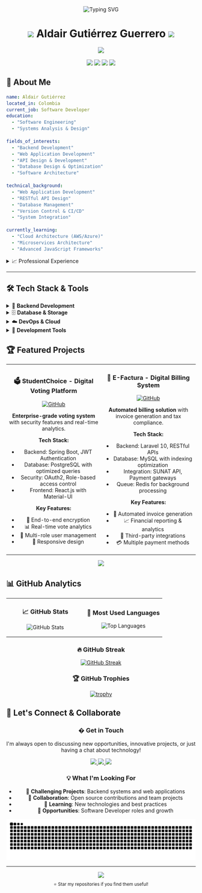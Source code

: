 <div align="center">
  <img src="https://readme-typing-svg.herokuapp.com?font=Fira+Code&size=32&duration=2800&pause=2000&color=A855F7&center=true&vCenter=true&width=940&lines=Software+Developer;Full-Stack+Engineer;Backend+Specialist;Web+Applications+Developer" alt="Typing SVG" />
</div>

<h1 align="center">
  <img src="https://media.giphy.com/media/hvRJCLFzcasrR4ia7z/giphy.gif" width="28">
  Aldair Gutiérrez Guerrero
  <img src="https://media.giphy.com/media/hvRJCLFzcasrR4ia7z/giphy.gif" width="28">
</h1>

<p align="center">
  <a href="https://github.com/DenverCoder1/readme-typing-svg">
    <img src="https://readme-typing-svg.herokuapp.com?font=Time+New+Roman&color=cyan&size=25&center=true&vCenter=true&width=600&height=100&lines=Crafting+scalable+software+solutions;Building+robust+enterprise+applications;Passionate+about+clean+architecture;Always+learning+new+technologies">
  </a>
</p>

<p align="center">
  <img src="https://komarev.com/ghpvc/?username=2A2G&color=blueviolet&style=flat-square&label=Profile+Views" />
  <img src="https://img.shields.io/github/followers/2A2G?style=flat-square&color=blueviolet&label=Followers" />
  <img src="https://img.shields.io/badge/Focus-Backend+Development-blueviolet?style=flat-square" />
  <img src="https://img.shields.io/badge/Lives-Colombia-success?style=flat-square" />
</p>

## 🚀 About Me

```yaml
name: Aldair Gutiérrez
located_in: Colombia
current_job: Software Developer
education:
  - "Software Engineering"
  - "Systems Analysis & Design"

fields_of_interests:
  - "Backend Development"
  - "Web Application Development"
  - "API Design & Development"
  - "Database Design & Optimization"
  - "Software Architecture"

technical_background:
  - "Web Application Development"
  - "RESTful API Design"
  - "Database Management"
  - "Version Control & CI/CD"
  - "System Integration"

currently_learning:
  - "Cloud Architecture (AWS/Azure)"
  - "Microservices Architecture"
  - "Advanced JavaScript Frameworks"
```

<details>
<summary>📈 Professional Experience</summary>
<br/>

- 🏢 **Backend Developer** - Building scalable web applications
- 🔧 **Full-Stack Engineer** - End-to-end application development
- 🎯 **Software Developer** - Creating efficient and maintainable solutions
- 📊 **Web Developer** - Designing user-friendly web applications

</details>

---

## 🛠️ Tech Stack & Tools

<details>
<summary>🔧 <strong>Backend Development</strong></summary>
<br/>

![Java](https://img.shields.io/badge/Java-ED8B00?style=for-the-badge&logo=java&logoColor=white)
![Spring Boot](https://img.shields.io/badge/Spring_Boot-6DB33F?style=for-the-badge&logo=spring&logoColor=white)
![PHP](https://img.shields.io/badge/PHP-777BB4?style=for-the-badge&logo=php&logoColor=white)
![Laravel](https://img.shields.io/badge/Laravel-FF2D20?style=for-the-badge&logo=laravel&logoColor=white)
![Node.js](https://img.shields.io/badge/Node.js-43853D?style=for-the-badge&logo=node.js&logoColor=white)
![Express.js](https://img.shields.io/badge/Express.js-404D59?style=for-the-badge)

</details>

<details>
<summary>🗄️ <strong>Database & Storage</strong></summary>
<br/>

![MySQL](https://img.shields.io/badge/MySQL-00000F?style=for-the-badge&logo=mysql&logoColor=white)
![PostgreSQL](https://img.shields.io/badge/PostgreSQL-316192?style=for-the-badge&logo=postgresql&logoColor=white)
![MongoDB](https://img.shields.io/badge/MongoDB-4EA94B?style=for-the-badge&logo=mongodb&logoColor=white)

</details>

<details>
<summary>☁️ <strong>DevOps & Cloud</strong></summary>
<br/>

![Docker](https://img.shields.io/badge/Docker-2496ED?style=for-the-badge&logo=docker&logoColor=white)
![AWS](https://img.shields.io/badge/AWS-232F3E?style=for-the-badge&logo=amazon-aws&logoColor=white)
![Linux](https://img.shields.io/badge/Linux-FCC624?style=for-the-badge&logo=linux&logoColor=black)
![Git](https://img.shields.io/badge/Git-F05032?style=for-the-badge&logo=git&logoColor=white)
![GitHub Actions](https://img.shields.io/badge/GitHub_Actions-2088FF?style=for-the-badge&logo=github-actions&logoColor=white)

</details>

<details>
<summary>🔧 <strong>Development Tools</strong></summary>
<br/>

![IntelliJ IDEA](https://img.shields.io/badge/IntelliJ_IDEA-000000?style=for-the-badge&logo=intellij-idea&logoColor=white)
![VS Code](https://img.shields.io/badge/VS_Code-007ACC?style=for-the-badge&logo=visual-studio-code&logoColor=white)
![Postman](https://img.shields.io/badge/Postman-FF6C37?style=for-the-badge&logo=postman&logoColor=white)
![Swagger](https://img.shields.io/badge/Swagger-85EA2D?style=for-the-badge&logo=swagger&logoColor=black)

</details>

## 🏆 Featured Projects

<div align="center">
<table>
<tr>
<td align="center" width="50%">

### 🗳️ StudentChoice - Digital Voting Platform

[![GitHub](https://img.shields.io/badge/GitHub-181717?style=for-the-badge&logo=github&logoColor=white)](https://github.com/2A2G/StudentChoice)

**Enterprise-grade voting system** with security features and real-time analytics.

**Tech Stack:**

- Backend: Spring Boot, JWT Authentication
- Database: PostgreSQL with optimized queries
- Security: OAuth2, Role-based access control
- Frontend: React.js with Material-UI

**Key Features:**

- 🔐 End-to-end encryption
- 📊 Real-time vote analytics
- 🎯 Multi-role user management
- 📱 Responsive design

</td>
<td align="center" width="50%">

### 📜 E-Factura - Digital Billing System

[![GitHub](https://img.shields.io/badge/GitHub-181717?style=for-the-badge&logo=github&logoColor=white)](https://github.com/2A2G/E-Factura)

**Automated billing solution** with invoice generation and tax compliance.

**Tech Stack:**

- Backend: Laravel 10, RESTful APIs
- Database: MySQL with indexing optimization
- Integration: SUNAT API, Payment gateways
- Queue: Redis for background processing

**Key Features:**

- 💼 Automated invoice generation
- 📈 Financial reporting & analytics
- 🔄 Third-party integrations
- 💳 Multiple payment methods

</td>
</tr>
</table>
</div>

<div align="center">
  <a href="https://github.com/2A2G?tab=repositories">
    <img src="https://img.shields.io/badge/View_All_Projects-2ea44f?style=for-the-badge&logo=github&logoColor=white" />
  </a>
</div>

## 📊 GitHub Analytics

<div align="center">
<table>
<tr>
<td align="center" width="50%">

### 📈 GitHub Stats

![GitHub Stats](https://github-readme-stats.vercel.app/api?username=2A2G&show_icons=true&theme=tokyonight&hide_border=true&count_private=true)

</td>
<td align="center" width="50%">

### 🎯 Most Used Languages

![Top Languages](https://github-readme-stats.vercel.app/api/top-langs/?username=2A2G&layout=compact&theme=tokyonight&hide_border=true&langs_count=8)

</td>
</tr>
</table>
</div>

<div align="center">
  
### 🔥 GitHub Streak
[![GitHub Streak](https://github-readme-streak-stats.herokuapp.com/?user=2A2G&theme=tokyonight&hide_border=true)](https://git.io/streak-stats)

### 🏆 GitHub Trophies

[![trophy](https://github-profile-trophy.vercel.app/?username=2A2G&theme=tokyonight&no-frame=true&no-bg=true&margin-w=4)](https://github.com/ryo-ma/github-profile-trophy)

</div>

## 🤝 Let's Connect & Collaborate

<div align="center">
  
### � Get in Touch
I'm always open to discussing new opportunities, innovative projects, or just having a chat about technology!

<p align="center">
  <a href="https://www.linkedin.com/in/aldair-gutierrez-guerrero" target="_blank">
    <img src="https://img.shields.io/badge/LinkedIn-0077B5?style=for-the-badge&logo=linkedin&logoColor=white&labelColor=0077B5" />
  </a>
  <a href="mailto:aldairgguer@gmail.com">
    <img src="https://img.shields.io/badge/Email-D14836?style=for-the-badge&logo=gmail&logoColor=white&labelColor=D14836" />
  </a>
  <a href="https://github.com/2A2G" target="_blank">
    <img src="https://img.shields.io/badge/GitHub-181717?style=for-the-badge&logo=github&logoColor=white&labelColor=181717" />
  </a>
</p>

### 💡 What I'm Looking For

- 🚀 **Challenging Projects**: Backend systems and web applications
- 🤝 **Collaboration**: Open source contributions and team projects
- 🌱 **Learning**: New technologies and best practices
- 💼 **Opportunities**: Software Developer roles and growth

<img src="https://raw.githubusercontent.com/2A2G/2A2G/output/github-contribution-grid-snake.svg" />

</div>

---

<div align="center">
  <img src="https://readme-typing-svg.herokuapp.com?font=Fira+Code&size=18&duration=3000&pause=1000&color=A855F7&center=true&vCenter=true&width=600&lines=Thanks+for+visiting+my+profile!;Let's+build+something+amazing+together!;Feel+free+to+explore+my+repositories!" />
</div>

<div align="center">
  <sub>⭐ Star my repositories if you find them useful!</sub>
</div>
